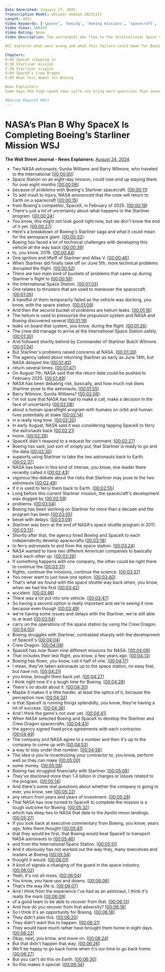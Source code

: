```yaml
---
Date Generated: January 17, 2025
Transcription Model: whisper medium 20231117
Length: 401s
Video Keywords: ['spacex', 'boeing', 'boeing missions', 'spacecraft', 'nasa', 'nasa news', 'nasa backup plan', 'sunita williams', 'stuck in space', 'astronauts stuck in space', 'astronauts', 'starliner', 'boeing starliner', 'starliner launch', 'thrusters', 'helium', 'starliner issues', 'starliner docking to iss', 'iss', 'international space station', 'barry wilmore', 'orbit', 'space', 'space news', 'starlink', 'boeing starliner update', 'crew dragon', 'space shuttle', 'nasa update', 'nasa launch', 'spacex crew dragon launch', 'spacex steps in', 'spacex nasa', 'usnews']
Video Views: 506470
Video Rating: None
Video Description: Two astronauts who flew to the International Space Station on Boeing’s Starliner spacecraft will return to Earth next year on a SpaceX vehicle in yet another humiliating blow to Boeing’s reputation. 

WSJ explores what went wrong and what this failure could mean for Boeing.

Chapters: 
0:00 SpaceX stepping in
0:38 Starliner mission 
2:58 Starliner origins 
4:04 SpaceX’s Crew Dragon
5:09 What this means for Boeing

News Explainers
Some days the high-speed news cycle can bring more questions than answers. WSJ’s news explainers break down the day's biggest stories into bite-size pieces to help you make sense of the news.

#Boeing #SpaceX #WSJ
---
```


# NASA’s Plan B Why SpaceX Is Completing Boeing’s Starliner Mission  WSJ
**The Wall Street Journal - News Explainers:** [August 24, 2024](https://www.youtube.com/watch?v=DgqkZC4hKTk)
*  Two NASA astronauts, Sunita Williams and Barry Wilmore, who traveled to the International [[00:00:00](https://www.youtube.com/watch?v=DgqkZC4hKTk&t=0.0s)]
*  Space Station on an eight-day mission, could now end up staying there for over eight months [[00:00:06](https://www.youtube.com/watch?v=DgqkZC4hKTk&t=6.82s)]
*  because of problems with Boeing's Starliner spacecraft. [[00:00:11](https://www.youtube.com/watch?v=DgqkZC4hKTk&t=11.96s)]
*  To add insult to injury, NASA announced that the crew will return to Earth on a spacecraft [[00:00:15](https://www.youtube.com/watch?v=DgqkZC4hKTk&t=15.200000000000001s)]
*  from Boeing's competitor, SpaceX, in February of 2025. [[00:00:19](https://www.youtube.com/watch?v=DgqkZC4hKTk&t=19.6s)]
*  There's just a lot of uncertainty about what happens to the Starliner program. [[00:00:24](https://www.youtube.com/watch?v=DgqkZC4hKTk&t=24.080000000000002s)]
*  You know, this might not look good right now, but we don't know the end of it yet. [[00:00:27](https://www.youtube.com/watch?v=DgqkZC4hKTk&t=27.919999999999998s)]
*  Here's a breakdown of Boeing's Starliner saga and what it could mean for the aerospace giant. [[00:00:32](https://www.youtube.com/watch?v=DgqkZC4hKTk&t=32.96s)]
*  Boeing has faced a lot of technical challenges with developing this vehicle all the way back [[00:00:39](https://www.youtube.com/watch?v=DgqkZC4hKTk&t=39.24s)]
*  to, you know, 2019. [[00:00:44](https://www.youtube.com/watch?v=DgqkZC4hKTk&t=44.04s)]
*  One ignition and liftoff of Starliner and Atlas V. [[00:00:46](https://www.youtube.com/watch?v=DgqkZC4hKTk&t=46.04s)]
*  When Starliner did finally take off on June 5th, more technical problems disrupted the flight. [[00:00:52](https://www.youtube.com/watch?v=DgqkZC4hKTk&t=52.4s)]
*  There are two main kind of buckets of problems that came up during Starliner's flight to [[00:00:58](https://www.youtube.com/watch?v=DgqkZC4hKTk&t=58.12s)]
*  the International Space Station. [[00:01:03](https://www.youtube.com/watch?v=DgqkZC4hKTk&t=63.4s)]
*  One relates to thrusters that are used to maneuver the spacecraft. [[00:01:05](https://www.youtube.com/watch?v=DgqkZC4hKTk&t=65.12s)]
*  A handful of them temporarily failed as the vehicle was docking, you know, with the space station. [[00:01:09](https://www.youtube.com/watch?v=DgqkZC4hKTk&t=69.03999999999999s)]
*  And then the second bucket of problems are helium leaks. [[00:01:16](https://www.youtube.com/watch?v=DgqkZC4hKTk&t=76.28s)]
*  The helium is used to pressurize the propulsion system and NASA and Boeing discovered several [[00:01:19](https://www.youtube.com/watch?v=DgqkZC4hKTk&t=79.66000000000001s)]
*  leaks on board that system, you know, during the flight. [[00:01:26](https://www.youtube.com/watch?v=DgqkZC4hKTk&t=86.42s)]
*  The crew did manage to arrive at the International Space Station safely. [[00:01:30](https://www.youtube.com/watch?v=DgqkZC4hKTk&t=90.58000000000001s)]
*  And followed shortly behind by Commander of Starliner Butch Wilmore. [[00:01:34](https://www.youtube.com/watch?v=DgqkZC4hKTk&t=94.9s)]
*  But Starliner's problems raised concerns at NASA. [[00:01:39](https://www.youtube.com/watch?v=DgqkZC4hKTk&t=99.14000000000001s)]
*  The agency talked about returning Starliner as early as June 14th, but NASA delayed the [[00:01:42](https://www.youtube.com/watch?v=DgqkZC4hKTk&t=102.30000000000001s)]
*  return several times. [[00:01:47](https://www.youtube.com/watch?v=DgqkZC4hKTk&t=107.34s)]
*  On August 7th, NASA said that the return date could be pushed to February 2025. [[00:01:49](https://www.youtube.com/watch?v=DgqkZC4hKTk&t=109.61999999999999s)]
*  NASA has been debating risk, basically, and how much risk does Starliner pose to the astronauts, [[00:01:55](https://www.youtube.com/watch?v=DgqkZC4hKTk&t=115.34s)]
*  Barry Wilmore, Sunita Williams? [[00:02:06](https://www.youtube.com/watch?v=DgqkZC4hKTk&t=126.34s)]
*  I'm not sure that NASA has had to make a call, make a decision in the face of uncertainty [[00:02:08](https://www.youtube.com/watch?v=DgqkZC4hKTk&t=128.42s)]
*  about a human spaceflight program with humans on orbit and human lives potentially at stake [[00:02:14](https://www.youtube.com/watch?v=DgqkZC4hKTk&t=134.76s)]
*  in a really long time. [[00:02:20](https://www.youtube.com/watch?v=DgqkZC4hKTk&t=140.04s)]
*  In early August, NASA said it was considering tapping SpaceX to ferry the astronauts back [[00:02:21](https://www.youtube.com/watch?v=DgqkZC4hKTk&t=141.56s)]
*  home. [[00:02:26](https://www.youtube.com/watch?v=DgqkZC4hKTk&t=146.72s)]
*  SpaceX didn't respond to a request for comment. [[00:02:27](https://www.youtube.com/watch?v=DgqkZC4hKTk&t=147.72s)]
*  Boeing has said, just sort of simply put, that Starliner is ready to go and the data [[00:02:30](https://www.youtube.com/watch?v=DgqkZC4hKTk&t=150.67999999999998s)]
*  supports using Starliner to take the two astronauts back to Earth. [[00:02:37](https://www.youtube.com/watch?v=DgqkZC4hKTk&t=157.45999999999998s)]
*  NASA has been in this kind of intense, you know, one leader there recently called it [[00:02:43](https://www.youtube.com/watch?v=DgqkZC4hKTk&t=163.4s)]
*  vigorous like debate about the risks that Starliner may pose to the two astronauts [[00:02:49](https://www.youtube.com/watch?v=DgqkZC4hKTk&t=169.44s)]
*  if it is used to ferry them back to Earth. [[00:02:55](https://www.youtube.com/watch?v=DgqkZC4hKTk&t=175.6s)]
*  Long before this current Starliner mission, the spacecraft's development was dogged by [[00:02:59](https://www.youtube.com/watch?v=DgqkZC4hKTk&t=179.52s)]
*  problems. [[00:03:04](https://www.youtube.com/watch?v=DgqkZC4hKTk&t=184.16s)]
*  Boeing has been working on Starliner for more than a decade and the program has been [[00:03:05](https://www.youtube.com/watch?v=DgqkZC4hKTk&t=185.16s)]
*  beset with delays. [[00:03:09](https://www.youtube.com/watch?v=DgqkZC4hKTk&t=189.36s)]
*  Starliner was born at the end of NASA's space shuttle program in 2011. [[00:03:13](https://www.youtube.com/watch?v=DgqkZC4hKTk&t=193.6s)]
*  Shortly after that, the agency hired Boeing and SpaceX to each independently develop spacecrafts [[00:03:18](https://www.youtube.com/watch?v=DgqkZC4hKTk&t=198.2s)]
*  to ferry astronauts to and from the space station. [[00:03:24](https://www.youtube.com/watch?v=DgqkZC4hKTk&t=204.04s)]
*  NASA wanted to have two different American companies to basically back each other up. [[00:03:26](https://www.youtube.com/watch?v=DgqkZC4hKTk&t=206.72s)]
*  If something happens with one company, the other could be right there to continue the [[00:03:31](https://www.youtube.com/watch?v=DgqkZC4hKTk&t=211.72s)]
*  flights, continue the missions, continue the science. [[00:03:37](https://www.youtube.com/watch?v=DgqkZC4hKTk&t=217.51999999999998s)]
*  You never want to just have one option. [[00:03:40](https://www.youtube.com/watch?v=DgqkZC4hKTk&t=220.4s)]
*  That's what we found with the space shuttle way back when, you know, when we had the first [[00:03:42](https://www.youtube.com/watch?v=DgqkZC4hKTk&t=222.36s)]
*  accident. [[00:03:46](https://www.youtube.com/watch?v=DgqkZC4hKTk&t=226.88000000000002s)]
*  There was a lot put into one vehicle. [[00:03:47](https://www.youtube.com/watch?v=DgqkZC4hKTk&t=227.88000000000002s)]
*  So having a second option is really important and we're seeing it now because even though [[00:03:49](https://www.youtube.com/watch?v=DgqkZC4hKTk&t=229.88000000000002s)]
*  we're having some issues and delays with the Starliner, we're still able to at least [[00:03:54](https://www.youtube.com/watch?v=DgqkZC4hKTk&t=234.8s)]
*  carry on the operations of the space station by using the Crew Dragon. [[00:04:00](https://www.youtube.com/watch?v=DgqkZC4hKTk&t=240.16000000000003s)]
*  Boeing struggles with Starliner, contrasted sharply with the development of SpaceX's [[00:04:04](https://www.youtube.com/watch?v=DgqkZC4hKTk&t=244.36s)]
*  Crew Dragon. [[00:04:08](https://www.youtube.com/watch?v=DgqkZC4hKTk&t=248.4s)]
*  SpaceX has now flown nine different missions for NASA. [[00:04:09](https://www.youtube.com/watch?v=DgqkZC4hKTk&t=249.44s)]
*  That includes their test flight, you know, a few years ago. [[00:04:13](https://www.youtube.com/watch?v=DgqkZC4hKTk&t=253.8s)]
*  Boeing has flown, you know, call it half of one. [[00:04:17](https://www.youtube.com/watch?v=DgqkZC4hKTk&t=257.12s)]
*  I mean, they've taken astronauts up to the space station, no easy feat, but have not, [[00:04:21](https://www.youtube.com/watch?v=DgqkZC4hKTk&t=261.6s)]
*  you know, brought them back yet. [[00:04:27](https://www.youtube.com/watch?v=DgqkZC4hKTk&t=267.56s)]
*  I think right now it's a tough time for Boeing. [[00:04:28](https://www.youtube.com/watch?v=DgqkZC4hKTk&t=268.76s)]
*  There's no doubt about it. [[00:04:30](https://www.youtube.com/watch?v=DgqkZC4hKTk&t=270.72s)]
*  Maybe it makes it a little harder, at least the optics of it, because the perception now [[00:04:32](https://www.youtube.com/watch?v=DgqkZC4hKTk&t=272.4s)]
*  is that SpaceX is running things splendidly, you know, they're having a lot of success. [[00:04:36](https://www.youtube.com/watch?v=DgqkZC4hKTk&t=276.56s)]
*  And I think the game's not over yet. [[00:04:41](https://www.youtube.com/watch?v=DgqkZC4hKTk&t=281.44s)]
*  When NASA selected Boeing and SpaceX to develop the Starliner and Crew Dragon spacecrafts, [[00:04:43](https://www.youtube.com/watch?v=DgqkZC4hKTk&t=283.96s)]
*  the agency signed fixed price agreements with each contractor. [[00:04:49](https://www.youtube.com/watch?v=DgqkZC4hKTk&t=289.52s)]
*  The company and NASA agree to a number and then it's up to the company to come up with [[00:04:53](https://www.youtube.com/watch?v=DgqkZC4hKTk&t=293.16s)]
*  a way to stay under that number. [[00:04:58](https://www.youtube.com/watch?v=DgqkZC4hKTk&t=298.76s)]
*  The idea is you're incentivizing your contractor to, you know, perform well so they can make [[00:05:00](https://www.youtube.com/watch?v=DgqkZC4hKTk&t=300.88s)]
*  some money. [[00:05:08](https://www.youtube.com/watch?v=DgqkZC4hKTk&t=308.64s)]
*  Boeing has struggled financially with Starliner. [[00:05:09](https://www.youtube.com/watch?v=DgqkZC4hKTk&t=309.64s)]
*  They've disclosed more than 1.4 billion in charges or losses related to the program. [[00:05:14](https://www.youtube.com/watch?v=DgqkZC4hKTk&t=314.52s)]
*  And there's some real questions about whether the company is going to ever, you know, see [[00:05:22](https://www.youtube.com/watch?v=DgqkZC4hKTk&t=322.04s)]
*  any return from years and years of investment. [[00:05:28](https://www.youtube.com/watch?v=DgqkZC4hKTk&t=328.4s)]
*  That NASA has now turned to SpaceX to complete the mission is a tough outcome for Boeing, [[00:05:32](https://www.youtube.com/watch?v=DgqkZC4hKTk&t=332.67999999999995s)]
*  which has deep ties to NASA that date to the Apollo moon landings. [[00:05:37](https://www.youtube.com/watch?v=DgqkZC4hKTk&t=337.64s)]
*  If you look back at executive commentary from Boeing, you know, years ago, folks there thought [[00:05:41](https://www.youtube.com/watch?v=DgqkZC4hKTk&t=341.44s)]
*  that they would be first, that Boeing would beat SpaceX to transport NASA astronauts to [[00:05:46](https://www.youtube.com/watch?v=DgqkZC4hKTk&t=346.28s)]
*  and from the International Space Station. [[00:05:51](https://www.youtube.com/watch?v=DgqkZC4hKTk&t=351.79999999999995s)]
*  And it obviously has not worked out the way they, many executives and leaders at Boeing [[00:05:54](https://www.youtube.com/watch?v=DgqkZC4hKTk&t=354.36s)]
*  thought it would. [[00:06:01](https://www.youtube.com/watch?v=DgqkZC4hKTk&t=361.32s)]
*  It kind of signals a changing of the guard in the space industry. [[00:06:02](https://www.youtube.com/watch?v=DgqkZC4hKTk&t=362.32s)]
*  Yeah, it's not all roses. [[00:06:04](https://www.youtube.com/watch?v=DgqkZC4hKTk&t=364.88s)]
*  You know, you have ups and downs. [[00:06:06](https://www.youtube.com/watch?v=DgqkZC4hKTk&t=366.36s)]
*  That's the way life is. [[00:06:07](https://www.youtube.com/watch?v=DgqkZC4hKTk&t=367.84000000000003s)]
*  And I think from the experience I've had as an astronaut, I think it's really the mark [[00:06:09](https://www.youtube.com/watch?v=DgqkZC4hKTk&t=369.64s)]
*  of a good team to be able to recover from that. [[00:06:13](https://www.youtube.com/watch?v=DgqkZC4hKTk&t=373.84000000000003s)]
*  And how do you recover from that adversity? [[00:06:16](https://www.youtube.com/watch?v=DgqkZC4hKTk&t=376.24s)]
*  So I think it's an opportunity for Boeing. [[00:06:18](https://www.youtube.com/watch?v=DgqkZC4hKTk&t=378.44s)]
*  They didn't plan this. [[00:06:20](https://www.youtube.com/watch?v=DgqkZC4hKTk&t=380.6s)]
*  They didn't want this to happen. [[00:06:21](https://www.youtube.com/watch?v=DgqkZC4hKTk&t=381.6s)]
*  They would have much rather have brought them home in eight days. [[00:06:22](https://www.youtube.com/watch?v=DgqkZC4hKTk&t=382.6s)]
*  Okay, next, you know, and move on. [[00:06:24](https://www.youtube.com/watch?v=DgqkZC4hKTk&t=384.8s)]
*  But that didn't happen that way. [[00:06:26](https://www.youtube.com/watch?v=DgqkZC4hKTk&t=386.6s)]
*  We'll be happy to go back home when it's our time to go back home. [[00:06:27](https://www.youtube.com/watch?v=DgqkZC4hKTk&t=387.84000000000003s)]
*  But you can't do this on Earth. [[00:06:30](https://www.youtube.com/watch?v=DgqkZC4hKTk&t=390.96000000000004s)]
*  So this makes it special. [[00:06:34](https://www.youtube.com/watch?v=DgqkZC4hKTk&t=394.72s)]
